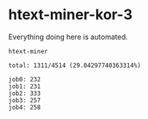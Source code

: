 # htext-miner-kor-3

Everything doing here is automated.

```
htext-miner

total: 1311/4514 (29.04297740363314%)

job0: 232
job1: 231
job2: 333
job3: 257
job4: 258
```